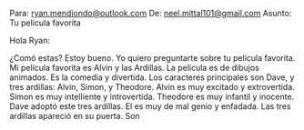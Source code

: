 Para: ryan.mendiondo@outlook.com
De: neel.mittal101@gmail.com
Asunto: Tu película favorita

Hola Ryan:

¿Comó estas? Estoy bueno. Yo quiero preguntarte sobre tu película favorita. Mi película favorita es Alvin y las Ardillas. La película es de dibujos animados. Es la comedia y divertida. Los caracteres principales son Dave, y tres ardillas: Alvin, Simon, y Theodore. Alvin es muy excitado y extrovertida. Simon es muy intelliente y introvertida. Theodore es muy infantil y inocente. Dave adoptó este tres ardillas. El es muy de mal genio y enfadada. Las tres ardillas apareció en su puerta. Son 